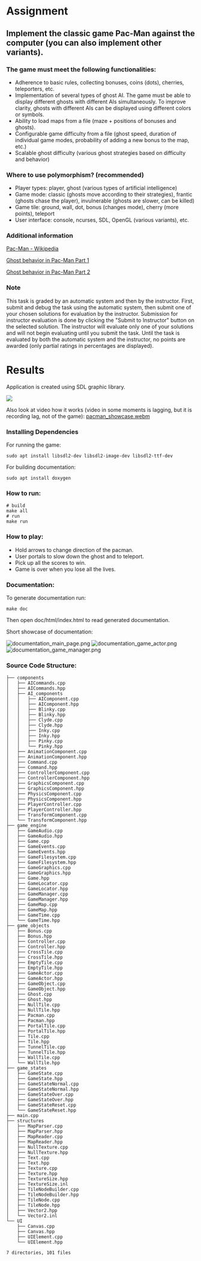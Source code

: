 
# Assignment

## Implement the classic game Pac-Man against the computer (you can also implement other variants).

### The game must meet the following functionalities:

* Adherence to basic rules, collecting bonuses, coins (dots), cherries, teleporters, etc.
* Implementation of several types of ghost AI. The game must be able to display different ghosts with different AIs simultaneously. To improve clarity, ghosts with different AIs can be displayed using different colors or symbols.
* Ability to load maps from a file (maze + positions of bonuses and ghosts).
* Configurable game difficulty from a file (ghost speed, duration of individual game modes, probability of adding a new bonus to the map, etc.)
* Scalable ghost difficulty (various ghost strategies based on difficulty and behavior)

### Where to use polymorphism? (recommended)

* Player types: player, ghost (various types of artificial intelligence)
* Game mode: classic (ghosts move according to their strategies), frantic (ghosts chase the player), invulnerable (ghosts are slower, can be killed)
* Game tile: ground, wall, dot, bonus (changes mode), cherry (more points), teleport
* User interface: console, ncurses, SDL, OpenGL (various variants), etc.

### Additional information

[Pac-Man - Wikipedia](https://en.wikipedia.org/wiki/Pac-Man)

[Ghost behavior in Pac-Man Part 1](http://programujte.com/clanek/2011010500-chovani-duchu-ve-hre-pac-man-cast-1/)

[Ghost behavior in Pac-Man Part 2](http://programujte.com/clanek/2011010900-chovani-duchu-ve-hre-pac-man-cast-2/)

### Note

This task is graded by an automatic system and then by the instructor. First, submit and debug the task using the automatic system, then submit one of your chosen solutions for evaluation by the instructor. Submission for instructor evaluation is done by clicking the "Submit to Instructor" button on the selected solution. The instructor will evaluate only one of your solutions and will not begin evaluating until you submit the task. Until the task is evaluated by both the automatic system and the instructor, no points are awarded (only partial ratings in percentages are displayed).

# Results

Application is created using SDL graphic library.

![](docs/pacman_game.jpg)

Also look at video how it works (video in some moments is lagging, but it is recording lag, not of the game):
[pacman_showcase.webm](docs%2Fpacman_showcase.webm)

### Installing Dependencies

For running the game:
```shell
sudo apt install libsdl2-dev libsdl2-image-dev libsdl2-ttf-dev
```
For building documentation:
```shell
sudo apt install doxygen
```

### How to run:

```shell
# build
make all
# run
make run
```

### How to play:

- Hold arrows to change direction of the pacman.
- User portals to slow down the ghost and to teleport.
- Pick up all the scores to win.
- Game is over when you lose all the lives.

### Documentation:

To generate documentation run:

```shell
make doc
```

Then open doc/html/index.html to read generated documentation.


Short showcase of documentation:


![documentation_main_page.png](docs/documentation_main_page.png)
![documentation_game_actor.png](docs/documentation_game_actor.png)
![documentation_game_manager.png](docs/documentation_game_manager.png)

### Source Code Structure:

```text
├── components
│   ├── AICommands.cpp
│   ├── AICommands.hpp
│   ├── AI_components
│   │   ├── AIComponent.cpp
│   │   ├── AIComponent.hpp
│   │   ├── Blinky.cpp
│   │   ├── Blinky.hpp
│   │   ├── Clyde.cpp
│   │   ├── Clyde.hpp
│   │   ├── Inky.cpp
│   │   ├── Inky.hpp
│   │   ├── Pinky.cpp
│   │   └── Pinky.hpp
│   ├── AnimationComponent.cpp
│   ├── AnimationComponent.hpp
│   ├── Command.cpp
│   ├── Command.hpp
│   ├── ControllerComponent.cpp
│   ├── ControllerComponent.hpp
│   ├── GraphicsComponent.cpp
│   ├── GraphicsComponent.hpp
│   ├── PhysicsComponent.cpp
│   ├── PhysicsComponent.hpp
│   ├── PlayerController.cpp
│   ├── PlayerController.hpp
│   ├── TransformComponent.cpp
│   └── TransformComponent.hpp
├── game_engine
│   ├── GameAudio.cpp
│   ├── GameAudio.hpp
│   ├── Game.cpp
│   ├── GameEvents.cpp
│   ├── GameEvents.hpp
│   ├── GameFilesystem.cpp
│   ├── GameFilesystem.hpp
│   ├── GameGraphics.cpp
│   ├── GameGraphics.hpp
│   ├── Game.hpp
│   ├── GameLocator.cpp
│   ├── GameLocator.hpp
│   ├── GameManager.cpp
│   ├── GameManager.hpp
│   ├── GameMap.cpp
│   ├── GameMap.hpp
│   ├── GameTime.cpp
│   └── GameTime.hpp
├── game_objects
│   ├── Bonus.cpp
│   ├── Bonus.hpp
│   ├── Controller.cpp
│   ├── Controller.hpp
│   ├── CrossTile.cpp
│   ├── CrossTile.hpp
│   ├── EmptyTile.cpp
│   ├── EmptyTile.hpp
│   ├── GameActor.cpp
│   ├── GameActor.hpp
│   ├── GameObject.cpp
│   ├── GameObject.hpp
│   ├── Ghost.cpp
│   ├── Ghost.hpp
│   ├── NullTile.cpp
│   ├── NullTile.hpp
│   ├── Pacman.cpp
│   ├── Pacman.hpp
│   ├── PortalTile.cpp
│   ├── PortalTile.hpp
│   ├── Tile.cpp
│   ├── Tile.hpp
│   ├── TunnelTile.cpp
│   ├── TunnelTile.hpp
│   ├── WallTile.cpp
│   └── WallTile.hpp
├── game_states
│   ├── GameState.cpp
│   ├── GameState.hpp
│   ├── GameStateNormal.cpp
│   ├── GameStateNormal.hpp
│   ├── GameStateOver.cpp
│   ├── GameStateOver.hpp
│   ├── GameStateReset.cpp
│   └── GameStateReset.hpp
├── main.cpp
├── structures
│   ├── MapParser.cpp
│   ├── MapParser.hpp
│   ├── MapReader.cpp
│   ├── MapReader.hpp
│   ├── NullTexture.cpp
│   ├── NullTexture.hpp
│   ├── Text.cpp
│   ├── Text.hpp
│   ├── Texture.cpp
│   ├── Texture.hpp
│   ├── TextureSize.hpp
│   ├── TextureSize.inl
│   ├── TileNodeBuilder.cpp
│   ├── TileNodeBuilder.hpp
│   ├── TileNode.cpp
│   ├── TileNode.hpp
│   ├── Vector2.hpp
│   └── Vector2.inl
└── UI
    ├── Canvas.cpp
    ├── Canvas.hpp
    ├── UIElement.cpp
    └── UIElement.hpp

7 directories, 101 files
```
